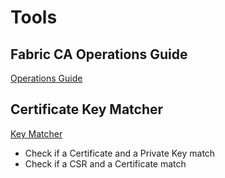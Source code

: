 # Tools

## Fabric CA Operations Guide

[Operations Guide](https://hyperledger-fabric-ca.readthedocs.io/en/master/operations_guide.html)

## Certificate Key Matcher

[Key Matcher](https://www.sslshopper.com/certificate-key-matcher.html)

- Check if a Certificate and a Private Key match
- Check if a CSR and a Certificate match
